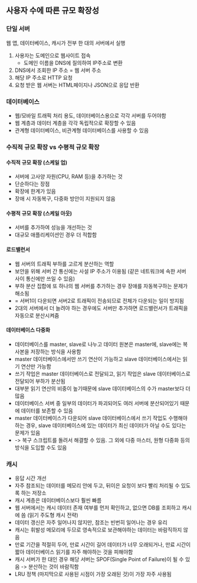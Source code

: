 ## 사용자 수에 따른 규모 확장성

### 단일 서버

웹 앱, 데이터베이스, 캐시가 전부 한 대의 서버에서 실행

1. 사용자는 도메인으로 웹사이트 접속
   - 도메인 이름을 DNS에 질의하여 IP주소로 변환
2. DNS에서 조회한 IP 주소 = 웹 서버 주소
3. 해당 IP 주소로 HTTP 요청
4. 요청 받은 웹 서버는 HTML페이지나 JSON으로 응답 반환

### 데이터베이스

- 웹/모바일 트래픽 처리 용도, 데이터베이스용으로 각각 서버를 두어야함
- 웹 계층과 데이터 계층을 각각 독립적으로 확장할 수 있음
- 관계형 데이터베이스, 비관계형 데이터베이스를 사용할 수 있음

### 수직적 규모 확장 vs 수평적 규모 확장

#### 수직적 규모 확장 (스케일 업)

- 서버에 고사양 자원(CPU, RAM 등)을 추가하는 것
- 단순하다는 장점
- 확장에 한계가 있음
- 장애 시 자동복구, 다중화 방안이 지원되지 않음

#### 수평적 규모 확장 (스케일 아웃)

- 서버를 추가하여 성능을 개선하는 것
- 대규모 애플리케이션인 경우 더 적합함

#### 로드밸런서

- 웹 서버의 트래픽 부하를 고르게 분산하는 역할
- 보안을 위해 서버 간 통신에는 사설 IP 주소가 이용됨 (같은 네트워크에 속한 서버 사이 통신에만 쓰일 수 있음)
- 부하 분산 집합에 또 하나의 웹 서버를 추가하는 경우 장애를 자동복구하는 문제가 해소됨
- = 서버1이 다운되면 서버2로 트래픽이 전송되므로 전체가 다운되는 일이 방지됨
- 2대의 서버에서 더 늘려야 하는 경우에도 서버만 추가하면 로드밸런서가 트래픽을 자동으로 분산시켜줌

#### 데이터베이스 다중화

- 데이터베이스를 master, slave로 나누고 데이터 원본은 master에, slave에는 복사본을 저장하는 방식을 사용함
- master 데이터베이스에서만 쓰기 연산이 가능하고 slave 데이터베이스에서는 읽기 연산만 가능함
- 쓰기 작업은 master 데이터베이스로 전달되고, 읽기 작업은 slave 데이터베이스로 전달되어 부하가 분산됨
- 대부분 읽기 연산의 비중이 높기때문에 slave 데이터베이스의 수가 master보다 더 많음
- 데이터베이스 서버 중 일부의 데이터가 파괴되어도 여러 서버에 분산되어있기 때문에 데이터를 보존할 수 있음
- master 데이터베이스가 다운되어 slave 데이터베이스에서 쓰기 작업도 수행해야하는 경우, slave 데이터베이스에 있는 데이터가 최신 데이터가 아닐 수도 있다는 문제가 있음
- -> 복구 스크립트를 돌려서 해결할 수 있음. 그 외에 다중 마스터, 원형 다중화 등의 방식을 도입할 수도 있음

### 캐시

- 응답 시간 개선
- 자주 참조되는 데이터를 메모리 안에 두고, 뒤이은 요청이 보다 빨리 처리될 수 있도록 하는 저장소
- 캐시 계층은 데이터베이스보다 훨씬 빠름
- 웹 서버에서는 캐시 데이터 존재 여부를 먼저 확인하고, 없으면 DB를 조회하고 캐시에 씀 (읽기 주도형 캐시 전략)
- 데이터 갱신은 자주 일어나지 않지만, 참조는 빈번히 일어나는 경우 유리
- 캐시는 휘발성 메모리에 두므로 영속적으로 보관해야하는 데이터는 바람직하지 않음
- 만료 기간을 적절히 두어, 만료 시간이 길어 데이터가 너무 오래되거나, 만료 시간이 짧아 데이터베이스 읽기를 자주 해야하는 것을 피해야함
- 캐시 서버가 한 대인 경우 해당 서버는 SPOF(Single Point of Failure)이 될 수 있음 -> 분산하는 것이 바람직함
- LRU 정책 (마지막으로 사용된 시점이 가장 오래된 것)이 가장 자주 사용됨
